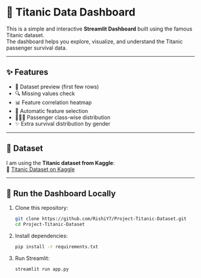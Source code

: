 # 🚢 Titanic Data Dashboard

This is a simple and interactive **Streamlit Dashboard** built using the famous Titanic dataset.  
The dashboard helps you explore, visualize, and understand the Titanic passenger survival data.  

---

## ✨ Features
- 📄 Dataset preview (first few rows)  
- 🔍 Missing values check  
- 📊 Feature correlation heatmap  
- 🎯 Automatic feature selection  
- 🧑‍🤝‍🧑 Passenger class-wise distribution  
- ✨ Extra survival distribution by gender  

---

## 📂 Dataset
I am using the **Titanic dataset from Kaggle**:  
🔗 [Titanic Dataset on Kaggle](https://www.kaggle.com/datasets/yasserh/titanic-dataset)

---

## 🚀 Run the Dashboard Locally
1. Clone this repository:
   ```bash
   git clone https://github.com/RishiY7/Project-Titanic-Dataset.git
   cd Project-Titanic-Dataset

2. Install dependencies:
   ```bash
   pip install -r requirements.txt

3. Run Streamlit:
   ```bash
   streamlit run app.py

